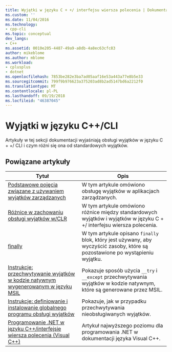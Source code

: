 ```yaml
---
title: Wyjątki w języku C + +/ interfejsu wiersza polecenia | Dokumentacja firmy Microsoft
ms.custom: ''
ms.date: 11/04/2016
ms.technology:
- cpp-cli
ms.topic: conceptual
dev_langs:
- C++
ms.assetid: 0010e205-4487-49a9-a8db-4a8ec63cfc83
author: mikeblome
ms.author: mblome
ms.workload:
- cplusplus
- dotnet
ms.openlocfilehash: 7853be282e3ba7ad05aaf16e53a443a77e8b5e33
ms.sourcegitcommit: 799f9b976623a375203ad8b2ad5147bd6a2212f0
ms.translationtype: MT
ms.contentlocale: pl-PL
ms.lasthandoff: 09/19/2018
ms.locfileid: "46387045"
---
```

# <a name="exceptions-in-ccli"></a>Wyjątki w języku C++/CLI

Artykuły w tej sekcji dokumentacji wyjaśniają obsługi wyjątków w języku C + +/ CLI i czym różni się ona od standardowych wyjątków.

## <a name="related-articles"></a>Powiązane artykuły

|Tytuł|Opis|
|-----------|-----------------|
|[Podstawowe pojęcia związane z używaniem wyjątków zarządzanych](../dotnet/basic-concepts-in-using-managed-exceptions.md)|W tym artykule omówiono obsługę wyjątków w aplikacjach zarządzanych.|
|[Różnice w zachowaniu obsługi wyjątków w/CLR](../dotnet/differences-in-exception-handling-behavior-under-clr.md)|W tym artykule omówiono różnice między standardowych wyjątków i wyjątków w języku C + +/ interfejsu wiersza polecenia.|
|[finally](../dotnet/finally.md)|W tym artykule opisano `finally` blok, który jest używany, aby wyczyścić zasoby, które są pozostawione po wystąpieniu wyjątku.|
|[Instrukcje: przechwytywanie wyjątków w kodzie natywnym wygenerowanym w języku MSIL](../dotnet/how-to-catch-exceptions-in-native-code-thrown-from-msil.md)|Pokazuje sposób użycia `__try` i `__except` przechwytywania wyjątków w kodzie natywnym, które są generowane przez MSIL.|
|[Instrukcje: definiowanie i instalowanie globalnego programu obsługi wyjątków](../dotnet/how-to-define-and-install-a-global-exception-handler.md)|Pokazuje, jak w przypadku przechwytywania nieobsługiwanych wyjątków.|
|[Programowanie .NET w języku C++/interfejsie wiersza polecenia (Visual C++)](../dotnet/dotnet-programming-with-cpp-cli-visual-cpp.md)|Artykuł najwyższego poziomu dla programowania .NET w dokumentacji języka Visual C++.|